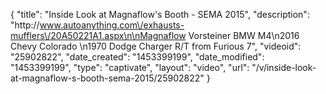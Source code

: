 {
    "title": "Inside Look at Magnaflow's Booth - SEMA 2015",
    "description": "http:\/\/www.autoanything.com\/exhausts-mufflers\/20A50221A1.aspx\n\nMagnaflow Vorsteiner BMW M4\n2016 Chevy Colorado \n1970 Dodge Charger R\/T  from Furious 7",
    "videoid": "25902822",
    "date_created": "1453399199",
    "date_modified": "1453399199",
    "type": "captivate",
    "layout": "video",
    "url": "\/v\/inside-look-at-magnaflow-s-booth-sema-2015\/25902822"
}